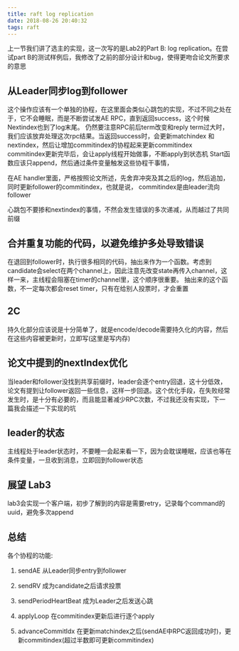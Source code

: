 ```yaml
---
title: raft log replication
date: 2018-08-26 20:40:32
tags: raft
---
```


上一节我们讲了选主的实现，这一次写的是Lab2的Part B: log replication。在尝试part B的测试样例后，我修改了之前的部分设计和bug，使得更吻合论文所要求的意思


## 从Leader同步log到follower
这个操作应该有一个单独的协程，在这里面会类似心跳包的实现，不过不同之处在于，它不会睡眠，而是不断尝试发AE RPC，直到返回success，这个时候Nextindex也到了log末尾。
仍然要注意RPC前后term改变和reply term过大时，我们应该放弃处理这次rpc结果。当返回success时，会更新matchindex 和nextindex，然后让增加commitindex的协程起来更新commitindex
commitindex更新完毕后，会让apply线程开始做事，不断apply到状态机
Start函数应该只append，然后通过条件变量触发这些协程干事情，

在AE handler里面，严格按照论文所述，先舍弃冲突及其之后的log，然后追加，同时更新follower的commitindex，也就是说， commitindex是由leader流向follower

心跳包不要掺和nextindex的事情，不然会发生错误的多次递减，从而越过了共同前缀

## 合并重复功能的代码，以避免维护多处导致错误
在退回到follower时，执行很多相同的代码，抽出来作为一个函数。考虑到candidate会select在两个channel上，因此注意先改变state再传入channel，这样一来，主线程会阻塞在timer的channel里，这个顺序很重要。
抽出来的这个函数，不一定每次都会reset timer，只有在给别人投票时，才会重置

## 2C
持久化部分应该说是十分简单了，就是encode/decode需要持久化的内容，然后在这些内容被更新时，立即写(这里是写内存)

## 论文中提到的nextIndex优化
当leader和follower没找到共享前缀时，leader会逐个entry回退，这十分低效，论文有提到让follower返回一些信息，这样一步回退。这个优化手段，在失败经常发生时，是十分有必要的，而且能显著减少RPC次数，不过我还没有实现，下一篇我会描述一下实现的坑

## leader的状态
主线程处于leader状态时，不要睡一会起来看一下，因为会耽误睡眠，应该也等在条件变量，一旦收到消息，立即回到follower状态


## 展望 Lab3
lab3会实现一个客户端，初步了解到的内容是需要retry，记录每个command的uuid，避免多次append

## 总结
各个协程的功能:

1. sendAE
从Leader同步entry到follower

2. sendRV
成为candidate之后请求投票

3. sendPeriodHeartBeat
成为Leader之后发送心跳

4. applyLoop
在commitindex更新后进行逐个apply

5. advanceCommitIdx
在更新matchindex之后(sendAE中RPC返回成功时)，更新commitindex(超过半数即可更新commitindex)


